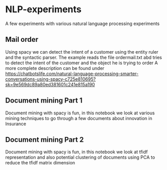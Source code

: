 # NLP-experiments
A few experiments with various natural language processing experiments

## Mail order
Using spacy we can detect the intent of a customer using the entity ruler and the syntactic parser. The example reads the file ordermail.txt abd tries to detect the intent of the customer and the object he is trying to order
A more complete description can be found under https://chatbotslife.com/natural-language-processing-smarter-conversations-using-spacy-c725e810695?sk=9e569dc89a80ed381601c241e815a190

## Document mining Part 1
Document mining with spacy is fun, in this notebook we look at various mining techniques to go through a few documents about innovation in Insurance

## Document mining Part 2
Document mining with spacy is fun, in this notebook we look at tfidf representation and also potential clustering of documents using PCA to reduce the tfidf matrix dimension
